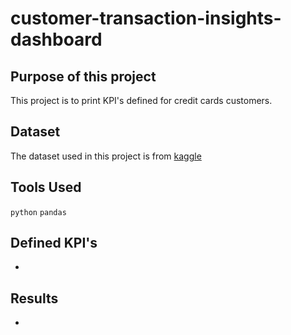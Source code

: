 # customer-transaction-insights-dashboard

## Purpose of this project
This project is to print KPI's defined for credit cards customers.


## Dataset
The dataset used in this project is from [kaggle](https://www.kaggle.com/datasets/arjunbhasin2013/ccdata)


## Tools Used
`python`
`pandas`

## Defined KPI's

- 

## Results

- 


